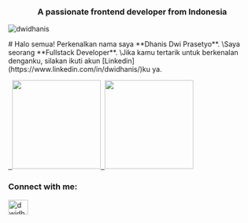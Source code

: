 <h3 align="center">A passionate frontend developer from Indonesia</h3>

<p align="left"> <img src="https://komarev.com/ghpvc/?username=dwidhanis&label=Profile%20views&color=0e75b6&style=flat" alt="dwidhanis" /> </p>
# Halo semua! Perkenalkan nama saya **Dhanis Dwi Prasetyo**.
\Saya seorang **Fullstack Developer**.
\Jika kamu tertarik untuk berkenalan denganku, silakan ikuti akun [Linkedin](https://www.linkedin.com/in/dwidhanis/)ku ya. 
<p align="left"><a href="https://github.com/dwidhanis">  
<img height="180em" src="https://github-readme-stats-eight-theta.vercel.app/api?username=dwidhanis&show_icons=true&theme=algolia&include_all_commits=true&count_private=true"/>  
<img height="180em" src="https://github-readme-stats-eight-theta.vercel.app/api/top-langs/?username=dwidhanis&layout=compact&langs_count=8&theme=algolia"/></a>
</p>

<h3 align="left">Connect with me:</h3>
<p align="left">
<a href="https://instagram.com/dwidhanis" target="blank">
<img align="center" src="https://raw.githubusercontent.com/rahuldkjain/github-profile-readme-generator/master/src/images/icons/Social/instagram.svg" alt="dwidhanis" height="30" width="40" /></a>
</p>


